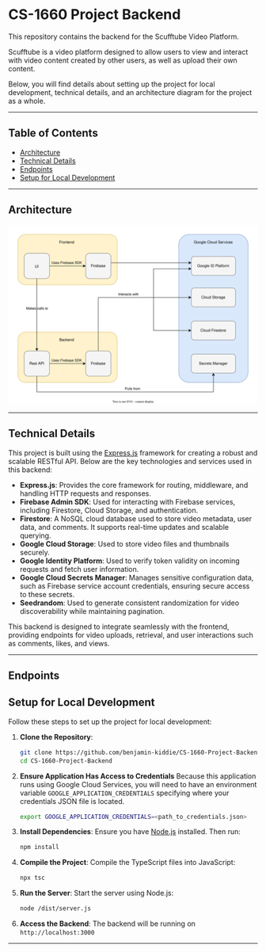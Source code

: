# CS-1660 Project Backend

This repository contains the backend for the Scufftube Video Platform.

Scufftube is a video platform designed to allow users to view and interact with video content created by other users, as well as upload their own content.

Below, you will find details about setting up the project for local development, technical details, and an architecture diagram for the project as a whole.

---

## Table of Contents
- [Architecture](#architecture)
- [Technical Details](#technical-details)
- [Endpoints](#endpoints)
- [Setup for Local Development](#setup-for-local-development)

---

## Architecture
![Architecture diagram](architecture_diagram.svg)

---

## Technical Details
This project is built using the [Express.js](https://expressjs.com/) framework for creating a robust and scalable RESTful API. Below are the key technologies and services used in this backend:

- **Express.js**: Provides the core framework for routing, middleware, and handling HTTP requests and responses.
- **Firebase Admin SDK**: Used for interacting with Firebase services, including Firestore, Cloud Storage, and authentication.
- **Firestore**: A NoSQL cloud database used to store video metadata, user data, and comments. It supports real-time updates and scalable querying.
- **Google Cloud Storage**: Used to store video files and thumbnails securely.
- **Google Identity Platform**: Used to verify token validity on incoming requests and fetch user information.
- **Google Cloud Secrets Manager**: Manages sensitive configuration data, such as Firebase service account credentials, ensuring secure access to these secrets.
- **Seedrandom**: Used to generate consistent randomization for video discoverability while maintaining pagination.

This backend is designed to integrate seamlessly with the frontend, providing endpoints for video uploads, retrieval, and user interactions such as comments, likes, and views.

---

## Endpoints

## Setup for Local Development
Follow these steps to set up the project for local development:

1. **Clone the Repository**:
    ```bash
    git clone https://github.com/benjamin-kiddie/CS-1660-Project-Backend.git
    cd CS-1660-Project-Backend
    ```

2. **Ensure Application Has Access to Credentials**
  Because this application runs using Google Cloud Services, you will need to have an environment variable `GOOGLE_APPLICATION_CREDENTIALS` specifying where your credentials JSON file is located.
    ```bash
    export GOOGLE_APPLICATION_CREDENTIALS=<path_to_credentials.json>
    ```


3. **Install Dependencies**:
  Ensure you have [Node.js](https://nodejs.org) installed. Then run:
    ```bash
    npm install
    ```

4. **Compile the Project**:
  Compile the TypeScript files into JavaScript:
    ```bash
    npx tsc
    ```

5. **Run the Server**:
  Start the server using Node.js:
    ```bash
    node /dist/server.js
    ```

6. **Access the Backend**:
  The backend will be running on `http://localhost:3000`

---